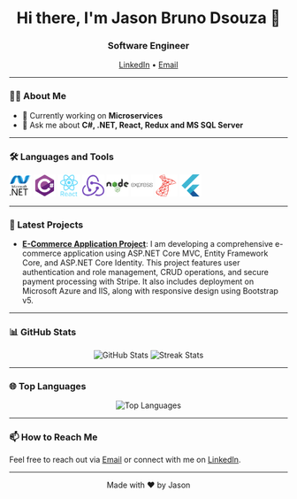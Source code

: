 <h1 align="center">Hi there, I'm Jason Bruno Dsouza 👋</h1>
<h3 align="center">Software Engineer</h3>

<p align="center">
  <a href="https://www.linkedin.com/in/jason-bruno-dsouza/" target="_blank">LinkedIn</a> •
  <a href="mailto:jasondsouza99@gmail.com">Email</a>
</p>

---

### 👨‍💻 About Me
- 🌱 Currently working on **Microservices**
- 💬 Ask me about **C#, .NET, React, Redux and MS SQL Server**

---

### 🛠️ Languages and Tools
<p>
  <a href="https://dotnet.microsoft.com/" target="_blank"><img src="https://raw.githubusercontent.com/devicons/devicon/master/icons/dot-net/dot-net-original-wordmark.svg" alt=".NET" width="40" height="40"/></a>
  <a href="https://www.microsoft.com/net/learn/dotnet/what-is-dotnet" target="_blank"><img src="https://raw.githubusercontent.com/devicons/devicon/master/icons/csharp/csharp-original.svg" alt="C#" width="40" height="40"/></a>
  <a href="https://reactjs.org/" target="_blank"><img src="https://raw.githubusercontent.com/devicons/devicon/master/icons/react/react-original-wordmark.svg" alt="React" width="40" height="40"/></a>
  <a href="https://redux.js.org/" target="_blank"><img src="https://raw.githubusercontent.com/devicons/devicon/master/icons/redux/redux-original.svg" alt="Redux" width="40" height="40"/></a>
  <a href="https://nodejs.org" target="_blank"><img src="https://raw.githubusercontent.com/devicons/devicon/master/icons/nodejs/nodejs-original-wordmark.svg" alt="Node.js" width="40" height="40"/></a>
  <a href="https://expressjs.com" target="_blank"><img src="https://raw.githubusercontent.com/devicons/devicon/master/icons/express/express-original-wordmark.svg" alt="Express.js" width="40" height="40"/></a>
  <a href="https://www.microsoft.com/en-us/sql-server" target="_blank"><img src="https://raw.githubusercontent.com/devicons/devicon/master/icons/microsoftsqlserver/microsoftsqlserver-plain.svg" alt="MS SQL Server" width="40" height="40"/></a>
  <a href="https://flutter.dev/" target="_blank"><img src="https://raw.githubusercontent.com/devicons/devicon/master/icons/flutter/flutter-original.svg" alt="Flutter" width="40" height="40"/></a>
</p>


---

### 🚀 Latest Projects
- **[E-Commerce Application Project](https://github.com/Jsn99/Bulky_MVC)**:
I am developing a comprehensive e-commerce application using ASP.NET Core MVC, Entity Framework Core, and ASP.NET Core Identity. This project features user authentication and role management, CRUD operations, and secure payment processing with Stripe. It also includes deployment on Microsoft Azure and IIS, along with responsive design using Bootstrap v5.

---
### 📊 GitHub Stats
<p align="center">
  <img src="https://github-readme-stats.vercel.app/api?username=jsn99&show_icons=true&theme=radical" alt="GitHub Stats" />
  <img src="https://github-readme-streak-stats.herokuapp.com/?user=jsn99&theme=radical" alt="Streak Stats" />
</p>

---

### 🌐 Top Languages
<p align="center">
  <img src="https://github-readme-stats.vercel.app/api/top-langs?username=jsn99&show_icons=true&locale=en&layout=compact&theme=radical" alt="Top Languages" />
</p>

---

### 📫 How to Reach Me
Feel free to reach out via [Email](mailto:jasondsouza99@gmail.com) or connect with me on [LinkedIn](https://www.linkedin.com/in/your-linkedin).

---

<p align="center">Made with ❤️ by Jason</p>
